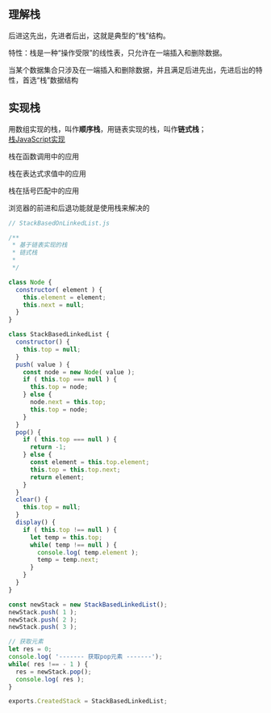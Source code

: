 ## 理解栈
后进这先出，先进者后出，这就是典型的“栈”结构。

特性：栈是一种“操作受限”的线性表，只允许在一端插入和删除数据。

当某个数据集合只涉及在一端插入和删除数据，并且满足后进先出，先进后出的特性，首选“栈”数据结构

## 实现栈
用数组实现的栈，叫作**顺序栈**，用链表实现的栈，叫作**链式栈**；<br />
[栈JavaScript实现](https://github.com/wangzheng0822/algo/tree/master/javascript/08_stack)

栈在函数调用中的应用

栈在表达式求值中的应用

栈在括号匹配中的应用

浏览器的前进和后退功能就是使用栈来解决的

```js
// StackBasedOnLinkedList.js

/**
 * 基于链表实现的栈
 * 链式栈
 *
 */

class Node {
  constructor( element ) {
    this.element = element;
    this.next = null;
  }
}

class StackBasedLinkedList {
  constructor() {
    this.top = null;
  }
  push( value ) {
    const node = new Node( value );
    if ( this.top === null ) {
      this.top = node;
    } else {
      node.next = this.top;
      this.top = node;
    }
  }
  pop() {
    if ( this.top === null ) {
      return -1;
    } else {
      const element = this.top.element;
      this.top = this.top.next;
      return element;
    }
  }
  clear() {
    this.top = null;
  }
  display() {
    if ( this.top !== null ) {
      let temp = this.top;
      while( temp !== null ) {
        console.log( temp.element );
        temp = temp.next;
      }
    }
  }
}

const newStack = new StackBasedLinkedList();
newStack.push( 1 );
newStack.push( 2 );
newStack.push( 3 );

// 获取元素
let res = 0;
console.log( '------- 获取pop元素 -------');
while( res !== - 1 ) {
  res = newStack.pop();
  console.log( res );
}

exports.CreatedStack = StackBasedLinkedList;
```
